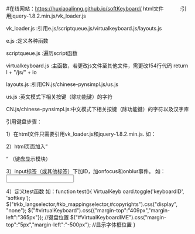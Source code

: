#在线网站：https://huxiaoalinng.github.io/softKeyboard/
html文件           :引用jquery-1.8.2.min.js/vk_loader.js

vk_loader.js       :引用e.js/scriptqueue.js/virtualkeyboard.js/layouts.js

e.js               :定义各种函数

scriptqueue.js     :遍历script函数

virtualkeyboard.js :主函数，若更改js文件至其他文件，需更改154行代码 return l + "/js/" + io

layouts.js         :引用CN.js/chinese-pynsimpl.js/us.js

us.js              :英文模式下相关按键（除功能键）的字符

CN.js/chinese-pynsimpl.js:中文模式下相关按键（除功能键）的字符以及汉字库




引用键盘步骤：

   1）在html文件只需要引用vk_loader.js和jquery-1.8.2.min.js.
   如：<script type="text/javascript" src="js/DataCheck2.js"></script>
	 <script type="text/javascript" src="js/vk_loader.js" ></script>

   2）html页面加入“<div id="softkey"></div>” （键盘显示模块）

   3）input标签（或其他标签）下加ID，加onfocus和onblur事件。
   如：<input type="text" id="keyboardID" onfocus='test();' onblur="VirtualKeyboard.toggle('keyboardID','softkey');" />

   4）定义test函数
   如：function test(){
            VirtualKeyb	oard.toggle('keyboardID', 'softkey');
            $("#kb_langselector,#kb_mappingselector,#copyrights").css("display", "none");
            $("#virtualKeyboard").css({"margin-top":"409px","margin-left":"365px"});    //键盘位置
	    $("#VirtualKeyboardIME").css("margin-top":"5px","margin-left":"-500px");    //显示字体框位置
        }

